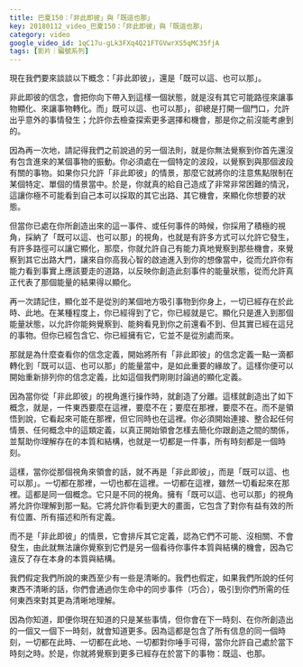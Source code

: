 ```yaml
---
title: 巴夏150：「非此即彼」與「既這也那」
key: 20180112_video_巴夏150：「非此即彼」與「既這也那」
category: video
google_video_id: 1qC17u-gLk3FXq4Q21FTGVwrXS5qMC35fjA
tags: [影片｜編號系列]
---
```


現在我們要來談談以下概念：「非此即彼」，還是「既可以這、也可以那」。

非此即彼的信念，會把你向下帶入到這樣一個狀態，就是沒有其它可能路徑來讓事物顯化、來讓事物轉化。而」既可以這、也可以那」，卻總是打開一個門口，允許出乎意外的事情發生；允許你去檢查探索更多選擇和機會，那是你之前沒能考慮到的。

因為再一次地，請記得我們之前說過的另一個法則，就是你無法覺察到你首先還沒有包含進來的某個事物的振動。你必須處在一個特定的波段，以覺察到與那個波段有關的事物。如果你只允許「非此即彼」的情景，那麼它就將你的注意焦點限制在某個特定、單個的情景當中。於是，你就真的給自己造成了非常非常困難的情況，這讓你極不可能看到自己本可以採取的其它出路、其它機會，來顯化你想要的狀態。

但當你已處在你所創造出來的這一事件、或任何事件的時候，你採用了積極的視角，採納了「既可以這、也可以那」的視角，也就是有許多方式可以允許它發生，有許多路徑可以讓它顯化，那麼，你就允許自己有能力真地覺察到那些機會，來覺察到其它出路大門，讓來自你高我心智的啟迪進入到你的想像當中，從而允許你有能力看到事實上應該要走的道路，以反映你創造此刻事件的能量狀態，從而允許真正代表了那個能量的結果得以顯化。

再一次請記住，顯化並不是從別的某個地方吸引事物到你身上，一切已經存在於此時、此地。在某種程度上，你已經得到了它，你已經就是它。顯化只是進入到那個能量狀態，以允許你能夠覺察到、能夠看見到你之前還看不到、但其實已經在這兒的事物。但你已經包含它、你已經擁有它，它並不是從別處而來。

那就是為什麼查看你的信念定義，開始將所有「非此即彼」的信念定義一點一滴都轉化到「既可以這、也可以那」的能量當中，是如此重要的緣故了。這樣你便可以開始重新排列你的信念定義，比如這個我們剛剛討論過的顯化定義。

因為當你從「非此即彼」的視角進行操作時，就創造了分離。這樣就創造出了如下概念，就是，一件東西要麼在這裡，要麼不在；要麼在那裡，要麼不在。而不是領悟到說，它看起來可能在那裡，但它同時也在這裡。你必須開始連接、整合起任何情景、任何概念中的這類定義，以真正開始領會怎樣去簡化你跟創造之間的關係，並幫助你理解存在的本質和結構，也就是一切都是一件事，所有時刻都是一個時刻。

這樣，當你從那個視角來領會的話，就不再是「非此即彼」，而是「既可以這、也可以那」。一切都在那裡，一切也都在這裡。一切都在這裡，雖然一切看起來在那裡。這都是同一個概念。它只是不同的視角。擁有「既可以這、也可以那」的視角將允許你理解到那一點。它將允許你看到更大的畫面，它包含了對你有益有效的所有位置、所有描述和所有定義。

而不是「非此即彼」的情景，它會排斥其它定義，認為它們不可能、沒相關、不會發生，由此就無法讓你覺察到它們是另一個看待你事件本質與結構的機會，因為它違反了存在本身的本質與結構。

我們假定我們所說的東西至少有一些是清晰的。我們也假定，如果我們所說的任何東西不清晰的話，你們會通過你生命中的同步事件（巧合），吸引到你們所需的任何東西來對其更為清晰地理解。

因為你知道，即便你現在知道的只是某些事情，但你會在下一時刻、在你所創造出的一個又一個下一時刻，就會知道更多。因為這都是包含了所有信息的同一個時刻，一切都在此時、一切都在此地、一切都對你唾手可得，當你允許自己處於當下時刻之時。於是，你就將覺察到更多已經存在於當下的事物：既這、也那。
